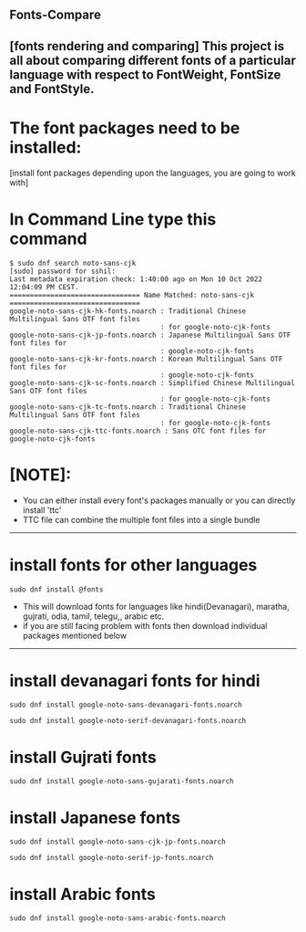 ## Fonts-Compare
[fonts rendering and comparing]
This project is all about comparing different fonts of a particular language with respect to FontWeight, FontSize and FontStyle.
---------------------------------------------------------------------
# The font packages need to be installed:
[install font packages depending upon the languages, you are going to work with]

# In Command Line type this command
```
$ sudo dnf search noto-sans-cjk
[sudo] password for sshil: 
Last metadata expiration check: 1:40:00 ago on Mon 10 Oct 2022 12:04:09 PM CEST.
================================ Name Matched: noto-sans-cjk ================================
google-noto-sans-cjk-hk-fonts.noarch : Traditional Chinese Multilingual Sans OTF font files
                                     : for google-noto-cjk-fonts
google-noto-sans-cjk-jp-fonts.noarch : Japanese Multilingual Sans OTF font files for
                                     : google-noto-cjk-fonts
google-noto-sans-cjk-kr-fonts.noarch : Korean Multilingual Sans OTF font files for
                                     : google-noto-cjk-fonts
google-noto-sans-cjk-sc-fonts.noarch : Simplified Chinese Multilingual Sans OTF font files
                                     : for google-noto-cjk-fonts
google-noto-sans-cjk-tc-fonts.noarch : Traditional Chinese Multilingual Sans OTF font files
                                     : for google-noto-cjk-fonts
google-noto-sans-cjk-ttc-fonts.noarch : Sans OTC font files for google-noto-cjk-fonts

```
# [NOTE]:
- You can either install every font's packages manually or you can directly install 'ttc'
- TTC file can combine the multiple font files into a single bundle

-----------------------------------------------------------------------

# install fonts for other languages
```
sudo dnf install @fonts
```
- This will download fonts for languages like hindi(Devanagari), maratha, gujrati, odia, tamil, telegu,, arabic etc.
- if you are still facing problem with fonts then download individual packages mentioned below
----------------------------------------------------------------------

# install devanagari fonts for hindi
```
sudo dnf install google-noto-sans-devanagari-fonts.noarch
```
```
sudo dnf install google-noto-serif-devanagari-fonts.noarch
```

# install Gujrati fonts
```
sudo dnf install google-noto-sans-gujarati-fonts.noarch
```

# install Japanese fonts
```
sudo dnf install google-noto-sans-cjk-jp-fonts.noarch
```
```
sudo dnf install google-noto-serif-jp-fonts.noarch
```

# install Arabic fonts
```
sudo dnf install google-noto-sans-arabic-fonts.noarch
``` 
